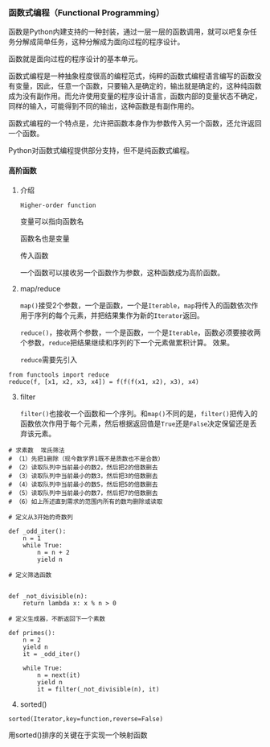 ### 函数式编程（Functional Programming）

函数是Python内建支持的一种封装，通过一层一层的函数调用，就可以吧复杂任务分解成简单任务，这种分解成为面向过程的程序设计。

函数就是面向过程的程序设计的基本单元。

函数式编程是一种抽象程度很高的编程范式，纯粹的函数式编程语言编写的函数没有变量，因此，任意一个函数，只要输入是确定的，输出就是确定的，这种纯函数成为没有副作用。而允许使用变量的程序设计语言，函数内部的变量状态不确定，同样的输入，可能得到不同的输出，这种函数是有副作用的。

函数式编程的一个特点是，允许把函数本身作为参数传入另一个函数，还允许返回一个函数。

Python对函数式编程提供部分支持，但不是纯函数式编程。

#### 高阶函数

1. 介绍

    `Higher-order function`

    变量可以指向函数名

    函数名也是变量

    传入函数

    一个函数可以接收另一个函数作为参数，这种函数成为高阶函数。

2. map/reduce

    `map()`接受2个参数，一个是函数，一个是`Iterable`，`map`将传入的函数依次作用于序列的每个元素，并把结果集作为新的`Iterator`返回。

    `reduce()`，接收两个参数，一个是函数，一个是`Iterable`，函数必须要接收两个参数，`reduce`把结果继续和序列的下一个元素做累积计算。
    效果。

    `reduce`需要先引入

```
from functools import reduce
reduce(f, [x1, x2, x3, x4]) = f(f(f(x1, x2), x3), x4)
```

3. filter

    `filter()`也接收一个函数和一个序列。和`map()`不同的是，`filter()`把传入的函数依次作用于每个元素，然后根据返回值是`True`还是`False`决定保留还是丢弃该元素。

```
# 求素数  埃氏筛法
# （1）先把1删除（现今数学界1既不是质数也不是合数）
# （2）读取队列中当前最小的数2，然后把2的倍数删去
# （3）读取队列中当前最小的数3，然后把3的倍数删去
# （4）读取队列中当前最小的数5，然后把5的倍数删去
# （5）读取队列中当前最小的数7，然后把7的倍数删去
# （6）如上所述直到需求的范围内所有的数均删除或读取

# 定义从3开始的奇数列

def _odd_iter():
    n = 1
    while True:
        n = n + 2
        yield n

# 定义筛选函数


def _not_divisible(n):
    return lambda x: x % n > 0

# 定义生成器，不断返回下一个素数

def primes():
    n = 2
    yield n
    it = _odd_iter()

    while True:
        n = next(it)
        yield n
        it = filter(_not_divisible(n), it)
```

4. sorted()

```
sorted(Iterator,key=function,reverse=False)
```
用sorted()排序的关键在于实现一个映射函数
